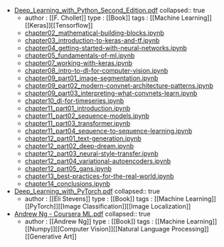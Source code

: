 - [Deep_Learning_with_Python_Second_Edition.pdf](../assets/Deep_Learning_with_Python_Second_Editio_1672678878356_0.pdf)
  collapsed:: true
	- author : [[F. Chollet]]
	  type : [[Book]]
	  tags : [[Machine Learning]] [[Keras]][[Tensorflow]]
	- [chapter02_mathematical-building-blocks.ipynb](../assets/chapter02_mathematical-building-blocks_1675184477293_0.ipynb)
	- [chapter03_introduction-to-keras-and-tf.ipynb](../assets/chapter03_introduction-to-keras-and-tf_1675184488243_0.ipynb)
	- [chapter04_getting-started-with-neural-networks.ipynb](../assets/chapter04_getting-started-with-neural-networks_1675184493249_0.ipynb)
	- [chapter05_fundamentals-of-ml.ipynb](../assets/chapter05_fundamentals-of-ml_1675184508115_0.ipynb)
	- [chapter07_working-with-keras.ipynb](../assets/chapter07_working-with-keras_1675184522026_0.ipynb)
	- [chapter08_intro-to-dl-for-computer-vision.ipynb](../assets/chapter08_intro-to-dl-for-computer-vision_1675184532027_0.ipynb)
	- [chapter09_part01_image-segmentation.ipynb](../assets/chapter09_part01_image-segmentation_1675184539512_0.ipynb)
	- [chapter09_part02_modern-convnet-architecture-patterns.ipynb](../assets/chapter09_part02_modern-convnet-architecture-patterns_1675184546080_0.ipynb)
	- [chapter09_part03_interpreting-what-convnets-learn.ipynb](../assets/chapter09_part03_interpreting-what-convnets-learn_1675184550598_0.ipynb)
	- [chapter10_dl-for-timeseries.ipynb](../assets/chapter10_dl-for-timeseries_1675184554815_0.ipynb)
	- [chapter11_part01_introduction.ipynb](../assets/chapter11_part01_introduction_1675184559092_0.ipynb)
	- [chapter11_part02_sequence-models.ipynb](../assets/chapter11_part02_sequence-models_1675184563720_0.ipynb)
	- [chapter11_part03_transformer.ipynb](../assets/chapter11_part03_transformer_1675184579241_0.ipynb)
	- [chapter11_part04_sequence-to-sequence-learning.ipynb](../assets/chapter11_part04_sequence-to-sequence-learning_1675184585025_0.ipynb)
	- [chapter12_part01_text-generation.ipynb](../assets/chapter12_part01_text-generation_1675184590153_0.ipynb)
	- [chapter12_part02_deep-dream.ipynb](../assets/chapter12_part02_deep-dream_1675184595320_0.ipynb)
	- [chapter12_part03_neural-style-transfer.ipynb](../assets/chapter12_part03_neural-style-transfer_1675184600154_0.ipynb)
	- [chapter12_part04_variational-autoencoders.ipynb](../assets/chapter12_part04_variational-autoencoders_1675184604016_0.ipynb)
	- [chapter12_part05_gans.ipynb](../assets/chapter12_part05_gans_1675184608023_0.ipynb)
	- [chapter13_best-practices-for-the-real-world.ipynb](../assets/chapter13_best-practices-for-the-real-world_1675184613625_0.ipynb)
	- [chapter14_conclusions.ipynb](../assets/chapter14_conclusions_1675184617310_0.ipynb)
- [Deep_Learning_with_PyTorch.pdf](../assets/Deep_Learning_with_PyTorch_1672678894461_0.pdf)
  collapsed:: true
	- author : [[Eli Stevens]]
	  type : [[Book]]
	  tags : [[Machine Learning]][[PyTorch]][[Image Classification]][[Image Localization]]
- [Andrew Ng - Coursera ML.pdf](../assets/Ng_MLY01_08_1672678909696_0.pdf)
  collapsed:: true
	- author : [[Andrew Ng]]
	  type : [[Book]]
	  tags : [[Machine Learning]][[Numpy]][[Computer Vision]][[Natural Language Processing]][[Generative Art]]